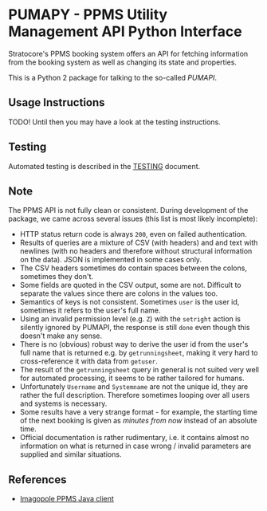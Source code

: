 # PUMAPY - PPMS Utility Management API Python Interface

Stratocore's PPMS booking system offers an API for fetching information from
the booking system as well as changing its state and properties.

This is a Python 2 package for talking to the so-called *PUMAPI*.

## Usage Instructions

TODO! Until then you may have a look at the testing instructions.

## Testing

Automated testing is described in the [TESTING](TESTING.md) document.

## Note

The PPMS API is not fully clean or consistent. During development of the
package, we came across several issues (this list is most likely incomplete):

* HTTP status return code is always `200`, even on failed authentication.
* Results of queries are a mixture of CSV (with headers) and and text with
  newlines (with no headers and therefore without structural information on
  the data). JSON is implemented in some cases only.
* The CSV headers sometimes do contain spaces between the colons, sometimes
  they don't.
* Some fields are quoted in the CSV output, some are not. Difficult to separate
  the values since there are colons in the values too.
* Semantics of keys is not consistent. Sometimes `user` is the user id,
  sometimes it refers to the user's full name.
* Using an invalid permission level (e.g. `Z`) with the `setright` action is
  silently ignored by PUMAPI, the response is still `done` even though this
  doesn't make any sense.
* There is no (obvious) robust way to derive the user id from the user's full
  name that is returned e.g. by `getrunningsheet`, making it very hard to
  cross-reference it with data from `getuser`.
* The result of the `getrunningsheet` query in general is not suited very well
  for automated processing, it seems to be rather tailored for humans.
* Unfortunately `Username` and `Systemname` are not the unique id, they are
  rather the full description. Therefore sometimes looping over all users and
  systems is necessary.
* Some results have a very strange format - for example, the starting time of
  the next booking is given as *minutes from now* instead of an absolute time.
* Official documentation is rather rudimentary, i.e. it contains almost no
  information on what is returned in case wrong / invalid parameters are
  supplied and similar situations.

## References

* [Imagopole PPMS Java client][1]

[1]: https://github.com/imagopole/ppms-http-client/blob/master/src/main/java/org/imagopole/ppms/api/PumapiRequest.java
